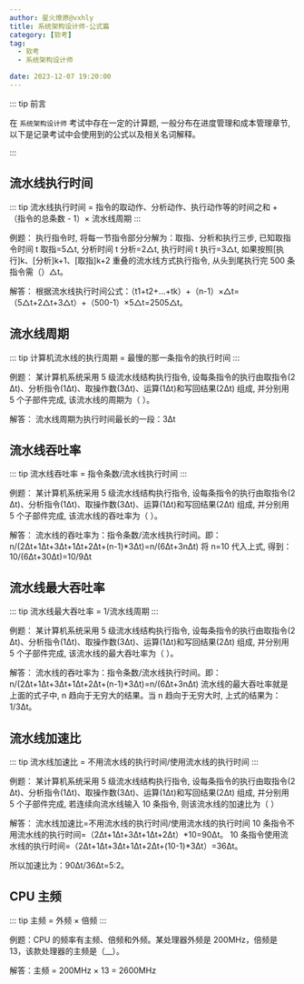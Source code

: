 ```yaml
---
author: 星火燎原@vxhly
title: 系统架构设计师-公式篇
category: [软考]
tag:
  - 软考
  - 系统架构设计师

date: 2023-12-07 19:20:00
---
```


::: tip 前言

在 `系统架构设计师` 考试中存在一定的计算题, 一般分布在进度管理和成本管理章节, 以下是记录考试中会使用到的公式以及相关名词解释。

:::

## 流水线执行时间

::: tip
流水线执行时间 = 指令的取动作、分析动作、执行动作等的时间之和 + （指令的总条数 - 1）× 流水线周期
:::

例题：
执行指令时, 将每一节指令部分分解为：取指、分析和执行三步, 已知取指令时间 t 取指=5△t, 分析时间 t 分析=2△t, 执行时间 t 执行=3△t, 如果按照[执行]k、[分析]k+1、[取指]k+2 重叠的流水线方式执行指令, 从头到尾执行完 500 条指令需（）△t。

解答：
根据流水线执行时间公式：（t1+t2+...+tk）+（n-1）×△t=（5△t+2△t+3△t）+（500-1）×5△t=2505△t。

## 流水线周期

::: tip
计算机流水线的执行周期 = 最慢的那一条指令的执行时间
:::

例题：
某计算机系统采用 5 级流水线结构执行指令, 设每条指令的执行由取指令(2 Δt)、分析指令(1Δt)、取操作数(3Δt)、运算(1Δt)和写回结果(2Δt) 组成, 并分别用 5 个子部件完成, 该流水线的周期为（ ）。

解答：
流水线周期为执行时间最长的一段：3Δt

## 流水线吞吐率

::: tip
流水线吞吐率 = 指令条数/流水线执行时间
:::

例题：
某计算机系统采用 5 级流水线结构执行指令, 设每条指令的执行由取指令(2 Δt)、分析指令(1Δt)、取操作数(3Δt)、运算(1Δt)和写回结果(2Δt) 组成, 并分别用 5 个子部件完成, 该流水线的吞吐率为（ ）。

解答：
流水线的吞吐率为：指令条数/流水线执行时间。即：
n/(2Δt+1Δt+3Δt+1Δt+2Δt+(n-1)\*3Δt)=n/(6Δt+3nΔt)
将 n=10 代入上式, 得到：10/(6Δt+30Δt)=10/9Δt

## 流水线最大吞吐率

::: tip
流水线最大吞吐率 = 1/流水线周期
:::

例题：
某计算机系统采用 5 级流水线结构执行指令, 设每条指令的执行由取指令(2 Δt)、分析指令(1Δt)、取操作数(3Δt)、运算(1Δt)和写回结果(2Δt) 组成, 并分别用 5 个子部件完成, 该流水线的最大吞吐率为（ ）。

解答：
流水线的吞吐率为：指令条数/流水线执行时间。即：
n/(2Δt+1Δt+3Δt+1Δt+2Δt+(n-1)\*3Δt)=n/(6Δt+3nΔt)
流水线的最大吞吐率就是上面的式子中, n 趋向于无穷大的结果。当 n 趋向于无穷大时, 上式的结果为：1/3Δt。

## 流水线加速比

::: tip
流水线加速比 = 不用流水线的执行时间/使用流水线的执行时间
:::

例题：
某计算机系统采用 5 级流水线结构执行指令, 设每条指令的执行由取指令(2 Δt)、分析指令(1Δt)、取操作数(3Δt)、运算(1Δt)和写回结果(2Δt) 组成, 并分别用 5 个子部件完成, 若连续向流水线输入 10 条指令, 则该流水线的加速比为（ ）

解答：
流水线加速比=不用流水线的执行时间/使用流水线的执行时间
10 条指令不用流水线的执行时间=（2Δt+1Δt+3Δt+1Δt+2Δt）\*10=90Δt。
10 条指令使用流水线的执行时间=（2Δt+1Δt+3Δt+1Δt+2Δt+(10-1)\*3Δt）=36Δt。

所以加速比为：90Δt/36Δt=5:2。

## CPU 主频

::: tip
主频 = 外频 × 倍频
:::

例题：CPU 的频率有主频、倍频和外频。某处理器外频是 200MHz，倍频是 13，该款处理器的主频是（\_\_）。

解答：主频 = 200MHz × 13 = 2600MHz
